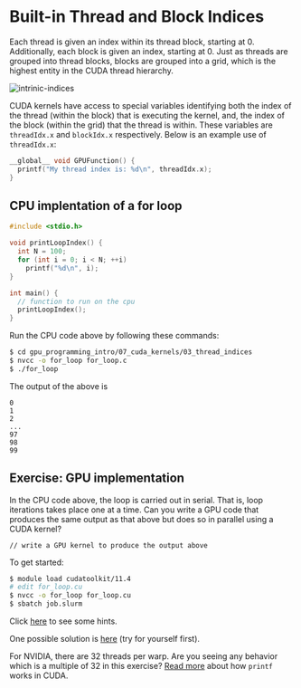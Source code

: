# Built-in Thread and Block Indices

Each thread is given an index within its thread block, starting at 0. Additionally, each block is given an index, starting at 0. Just as threads are grouped into thread blocks, blocks are grouped into a grid, which is the highest entity in the CUDA thread hierarchy.

![intrinic-indices](https://devblogs.nvidia.com/wp-content/uploads/2017/01/cuda_indexing.png)

CUDA kernels have access to special variables identifying both the index of the thread (within the block) that is executing the kernel, and, the index of the block (within the grid) that the thread is within. These variables are `threadIdx.x` and `blockIdx.x` respectively. Below is an example use of `threadIdx.x`:

```C
__global__ void GPUFunction() {
  printf("My thread index is: %d\n", threadIdx.x);
}
```

## CPU implentation of a for loop

```C
#include <stdio.h>

void printLoopIndex() {
  int N = 100;
  for (int i = 0; i < N; ++i)
    printf("%d\n", i);
}

int main() {
  // function to run on the cpu
  printLoopIndex();
}
```

Run the CPU code above by following these commands:

```bash
$ cd gpu_programming_intro/07_cuda_kernels/03_thread_indices
$ nvcc -o for_loop for_loop.c
$ ./for_loop
```

The output of the above is

```
0
1
2
...
97
98
99
```

## Exercise: GPU implementation

In the CPU code above, the loop is carried out in serial. That is, loop iterations takes place one at a time. Can you write a GPU code that produces the same output as that above but does so in parallel using a CUDA kernel?

```
// write a GPU kernel to produce the output above
```

To get started:

```bash
$ module load cudatoolkit/11.4
# edit for_loop.cu
$ nvcc -o for_loop for_loop.cu
$ sbatch job.slurm
```

Click [here](hint.md) to see some hints.

One possible solution is [here](solution.cu) (try for yourself first).

For NVIDIA, there are 32 threads per warp. Are you seeing any behavior which is a multiple of 32 in this exercise? [Read more](http://15418.courses.cs.cmu.edu/spring2013/article/15) about how `printf` works in CUDA.
